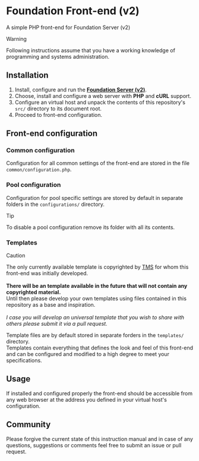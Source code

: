 # Foundation Front-end (v2)
A simple PHP front-end for Foundation Server (v2)

> [!WARNING]
> Following instructions assume that you have a working knowledge of programming and systems administration.

## Installation
1. Install, configure and run the **[Foundation Server (v2)](https://github.com/blinkhash/foundation-v2-server)**.
2. Choose, install and configure a web server with **PHP** and **cURL** support.
4. Configure an virtual host and unpack the contents of this repository's ``src/`` directory to its document root.
5. Proceed to front-end configuration.

## Front-end configuration

### Common configuration
Configuration for all common settings of the front-end are stored in the file ``common/configuration.php``.

### Pool configuration
Configuration for pool specific settings are stored by default in separate folders in the ``configurations/`` directory.
> [!TIP]
> To disable a pool configuration remove its folder with all its contents.

### Templates
> [!CAUTION]
> The only currently available template is copyrighted by [TMS](https://themining.site) for whom this front-end was initially developed.\
> \
> **There will be an template available in the future that will not contain any copyrighted material.**\
> Until then please develop your own templates using files contained in this repository as a base and inspiration.\
> \
> *I case you will develop an universal template that you wish to share with others please submit it via a pull request.*

Template files are by default stored in separate forders in the ``templates/`` directory.\
Templates contain everything that defines the look and feel of this front-end and can be configured and modified to a high degree to meet your specifications.

## Usage
If installed and configured properly the front-end should be accessible from any web browser at the address you defined in your virtual host's configuration.

## Community
Please forgive the current state of this instruction manual and in case of any questions, suggestions or comments feel free to submit an issue or pull request. 
